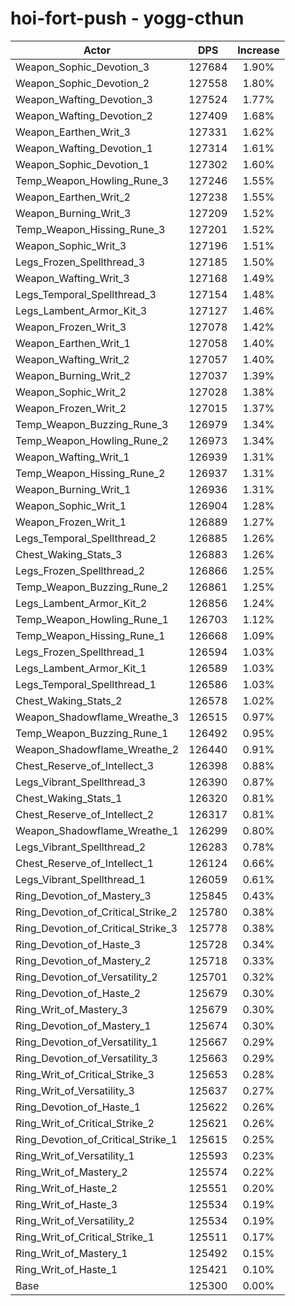# hoi-fort-push - yogg-cthun
| Actor | DPS | Increase |
|---|:---:|:---:|
|Weapon_Sophic_Devotion_3|127684|1.90%|
|Weapon_Sophic_Devotion_2|127558|1.80%|
|Weapon_Wafting_Devotion_3|127524|1.77%|
|Weapon_Wafting_Devotion_2|127409|1.68%|
|Weapon_Earthen_Writ_3|127331|1.62%|
|Weapon_Wafting_Devotion_1|127314|1.61%|
|Weapon_Sophic_Devotion_1|127302|1.60%|
|Temp_Weapon_Howling_Rune_3|127246|1.55%|
|Weapon_Earthen_Writ_2|127238|1.55%|
|Weapon_Burning_Writ_3|127209|1.52%|
|Temp_Weapon_Hissing_Rune_3|127201|1.52%|
|Weapon_Sophic_Writ_3|127196|1.51%|
|Legs_Frozen_Spellthread_3|127185|1.50%|
|Weapon_Wafting_Writ_3|127168|1.49%|
|Legs_Temporal_Spellthread_3|127154|1.48%|
|Legs_Lambent_Armor_Kit_3|127127|1.46%|
|Weapon_Frozen_Writ_3|127078|1.42%|
|Weapon_Earthen_Writ_1|127058|1.40%|
|Weapon_Wafting_Writ_2|127057|1.40%|
|Weapon_Burning_Writ_2|127037|1.39%|
|Weapon_Sophic_Writ_2|127028|1.38%|
|Weapon_Frozen_Writ_2|127015|1.37%|
|Temp_Weapon_Buzzing_Rune_3|126979|1.34%|
|Temp_Weapon_Howling_Rune_2|126973|1.34%|
|Weapon_Wafting_Writ_1|126939|1.31%|
|Temp_Weapon_Hissing_Rune_2|126937|1.31%|
|Weapon_Burning_Writ_1|126936|1.31%|
|Weapon_Sophic_Writ_1|126904|1.28%|
|Weapon_Frozen_Writ_1|126889|1.27%|
|Legs_Temporal_Spellthread_2|126885|1.26%|
|Chest_Waking_Stats_3|126883|1.26%|
|Legs_Frozen_Spellthread_2|126866|1.25%|
|Temp_Weapon_Buzzing_Rune_2|126861|1.25%|
|Legs_Lambent_Armor_Kit_2|126856|1.24%|
|Temp_Weapon_Howling_Rune_1|126703|1.12%|
|Temp_Weapon_Hissing_Rune_1|126668|1.09%|
|Legs_Frozen_Spellthread_1|126594|1.03%|
|Legs_Lambent_Armor_Kit_1|126589|1.03%|
|Legs_Temporal_Spellthread_1|126586|1.03%|
|Chest_Waking_Stats_2|126578|1.02%|
|Weapon_Shadowflame_Wreathe_3|126515|0.97%|
|Temp_Weapon_Buzzing_Rune_1|126492|0.95%|
|Weapon_Shadowflame_Wreathe_2|126440|0.91%|
|Chest_Reserve_of_Intellect_3|126398|0.88%|
|Legs_Vibrant_Spellthread_3|126390|0.87%|
|Chest_Waking_Stats_1|126320|0.81%|
|Chest_Reserve_of_Intellect_2|126317|0.81%|
|Weapon_Shadowflame_Wreathe_1|126299|0.80%|
|Legs_Vibrant_Spellthread_2|126283|0.78%|
|Chest_Reserve_of_Intellect_1|126124|0.66%|
|Legs_Vibrant_Spellthread_1|126059|0.61%|
|Ring_Devotion_of_Mastery_3|125845|0.43%|
|Ring_Devotion_of_Critical_Strike_2|125780|0.38%|
|Ring_Devotion_of_Critical_Strike_3|125778|0.38%|
|Ring_Devotion_of_Haste_3|125728|0.34%|
|Ring_Devotion_of_Mastery_2|125718|0.33%|
|Ring_Devotion_of_Versatility_2|125701|0.32%|
|Ring_Devotion_of_Haste_2|125679|0.30%|
|Ring_Writ_of_Mastery_3|125679|0.30%|
|Ring_Devotion_of_Mastery_1|125674|0.30%|
|Ring_Devotion_of_Versatility_1|125667|0.29%|
|Ring_Devotion_of_Versatility_3|125663|0.29%|
|Ring_Writ_of_Critical_Strike_3|125653|0.28%|
|Ring_Writ_of_Versatility_3|125637|0.27%|
|Ring_Devotion_of_Haste_1|125622|0.26%|
|Ring_Writ_of_Critical_Strike_2|125621|0.26%|
|Ring_Devotion_of_Critical_Strike_1|125615|0.25%|
|Ring_Writ_of_Versatility_1|125593|0.23%|
|Ring_Writ_of_Mastery_2|125574|0.22%|
|Ring_Writ_of_Haste_2|125551|0.20%|
|Ring_Writ_of_Haste_3|125534|0.19%|
|Ring_Writ_of_Versatility_2|125534|0.19%|
|Ring_Writ_of_Critical_Strike_1|125511|0.17%|
|Ring_Writ_of_Mastery_1|125492|0.15%|
|Ring_Writ_of_Haste_1|125421|0.10%|
|Base|125300|0.00%|
